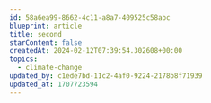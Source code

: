 ```yaml
---
id: 58a6ea99-8662-4c11-a8a7-409525c58abc
blueprint: article
title: second
starContent: false
createdAt: 2024-02-12T07:39:54.302608+00:00
topics:
  - climate-change
updated_by: c1ede7bd-11c2-4af0-9224-2178b8f71939
updated_at: 1707723594
---
```

